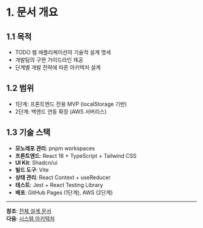 # 1. 문서 개요

## 1.1 목적

- TODO 웹 애플리케이션의 기술적 설계 명세
- 개발팀의 구현 가이드라인 제공
- 단계별 개발 전략에 따른 아키텍처 설계

## 1.2 범위

- 1단계: 프론트엔드 전용 MVP (localStorage 기반)
- 2단계: 백엔드 연동 확장 (AWS 서버리스)

## 1.3 기술 스택

- **모노레포 관리**: pnpm workspaces
- **프론트엔드**: React 18 + TypeScript + Tailwind CSS
- **UI Kit**: Shadcn/ui
- **빌드 도구**: Vite
- **상태 관리**: React Context + useReducer
- **테스트**: Jest + React Testing Library
- **배포**: GitHub Pages (1단계), AWS (2단계)

---

**참조**: [전체 설계 문서](../design.md)  
**다음**: [시스템 아키텍처](02-architecture.md)
